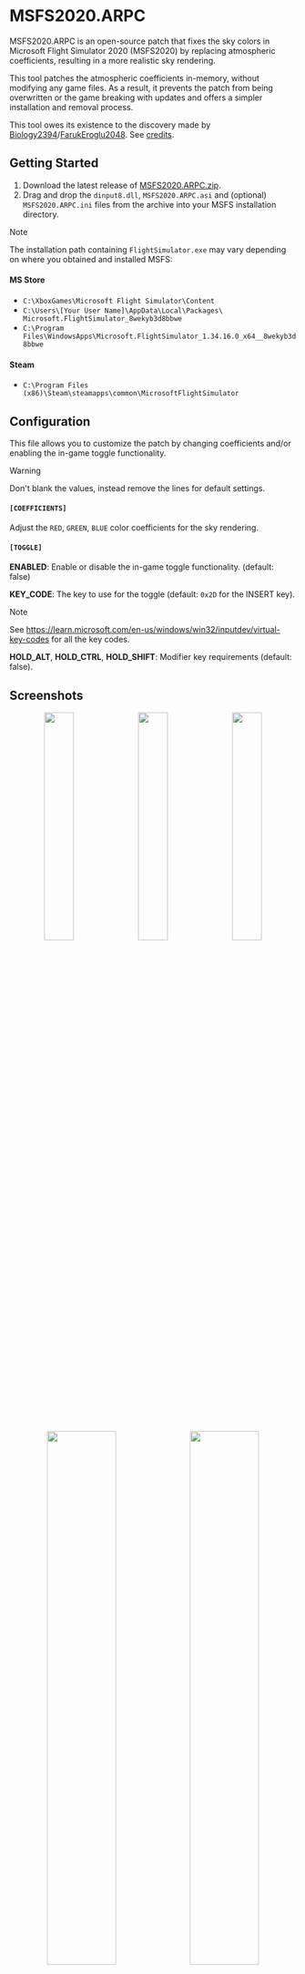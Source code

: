 # MSFS2020.ARPC
MSFS2020.ARPC is an open-source patch that fixes the sky colors in Microsoft Flight Simulator 2020 (MSFS2020) by replacing atmospheric coefficients, resulting in a more realistic sky rendering.

This tool patches the atmospheric coefficients in-memory, without modifying any game files. As a result, it prevents the patch from being overwritten or the game breaking with updates and offers a simpler installation and removal process.

This tool owes its existence to the discovery made by [Biology2394](https://forums.flightsimulator.com/u/Biology2394)/[FarukEroglu2048](https://github.com/FarukEroglu2048). See [credits](#credits).

## Getting Started
1. Download the latest release of [MSFS2020.ARPC.zip](https://github.com/drunkwinter/MSFS2020.ARPC/releases/latest/download/MSFS2020.ARPC.zip).
2. Drag and drop the `dinput8.dll`, `MSFS2020.ARPC.asi` and (optional) `MSFS2020.ARPC.ini` files from the archive into your MSFS installation directory.

> [!NOTE]
> The installation path containing `FlightSimulator.exe` may vary depending on where you obtained  and installed MSFS:
>
> #### MS Store
> - `C:\XboxGames\Microsoft Flight Simulator\Content`
> - `C:\Users\[Your User Name]\AppData\Local\Packages\ Microsoft.FlightSimulator_8wekyb3d8bbwe`
> - `C:\Program Files\WindowsApps\Microsoft.FlightSimulator_1.34.16.0_x64__8wekyb3d8bbwe`
> #### Steam
> - `C:\Program Files (x86)\Steam\steamapps\common\MicrosoftFlightSimulator`

## Configuration
This file allows you to customize the patch by changing coefficients and/or enabling the in-game toggle functionality.

> [!WARNING]
> Don't blank the values, instead remove the lines for default settings.

#### `[COEFFICIENTS]`

Adjust the `RED`, `GREEN`, `BLUE` color coefficients for the sky rendering.

#### `[TOGGLE]`

**ENABLED**: Enable or disable the in-game toggle functionality. (default: false)

**KEY_CODE**: The key to use for the toggle (default: `0x2D` for the INSERT key).

> [!NOTE]
> See https://learn.microsoft.com/en-us/windows/win32/inputdev/virtual-key-codes for all the key codes.

**HOLD_ALT**, **HOLD_CTRL**, **HOLD_SHIFT**: Modifier key requirements (default: false).

## Screenshots
<p align="middle">
    <img src="https://github.com/drunkwinter/MSFS2020.ARPC/assets/38593134/4016abee-2c79-47b7-bebd-8a6a59835cb7" width="32%">
    <img src="https://github.com/drunkwinter/MSFS2020.ARPC/assets/38593134/977c378b-ace6-4d03-81c4-906a92110aea" width="32%">
    <img src="https://github.com/drunkwinter/MSFS2020.ARPC/assets/38593134/856600d1-a1a1-4400-89e7-461a4bcb8fc3" width="32%">
</p>

<p align="middle">
    <img src="https://github.com/drunkwinter/MSFS2020.ARPC/assets/38593134/50a47f69-cd1b-4090-b84f-924e172c9b8a" width="49%">
    <img src="https://github.com/drunkwinter/MSFS2020.ARPC/assets/38593134/76e2bd8a-554b-4239-836e-55a69b8f45df" width="49%">
</p>

<img src="https://github.com/drunkwinter/MSFS2020.ARPC/assets/38593134/db0821a3-2d7d-4528-ad76-a8d3ed86e6c3" width="98%">

<p align="middle">
    <img src="https://github.com/drunkwinter/MSFS2020.ARPC/assets/38593134/76e2bd8a-554b-4239-836e-55a69b8f45df" width="32%">
    <img src="https://github.com/drunkwinter/MSFS2020.ARPC/assets/38593134/506927cd-3112-463b-8fe3-24359f549cf7" width="32%">
    <img src="https://github.com/drunkwinter/MSFS2020.ARPC/assets/38593134/f0a9bfbc-a9ca-4d4c-9427-f58c64aa5f81" width="32%">
</p>

## Development
### Prerequisites
- [Build Tools for Visual Studio 2022](https://visualstudio.microsoft.com/downloads/?q=build+tools#:~:text=Build%20Tools%20for%20Visual%20Studio%202022)

### Building
Run with PowerShell:
```powershell
./build.ps1
```
> [!NOTE]
> The build files are located in `./build`

## Credits
##### ARPC
GitHub Repository: https://github.com/FarukEroglu2048/ARPC

MSFS Forum: https://forums.flightsimulator.com/t/replace-the-atmosphere-parameters-with-more-accurate-ones-from-arpc/607603/1

##### Ultimate-ASI-Loader
`.asi` loader by [ThirteenAG](https://github.com/ThirteenAG)

GitHub Repository: https://github.com/ThirteenAG/Ultimate-ASI-Loader
